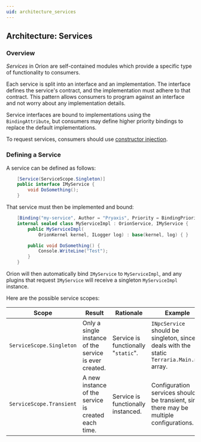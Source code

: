 ```yaml
---
uid: architecture_services
---
```


## Architecture: Services

### Overview

_Services_ in Orion are self-contained modules which provide a specific type of functionality to consumers.

Each service is split into an interface and an implementation. The interface defines the service's contract, and the implementation must adhere to that contract. This pattern allows consumers to program against an interface and not worry about any implementation details.

Service interfaces are bound to implementations using the `BindingAttribute`, but consumers may define higher priority bindings to replace the default implementations.

To request services, consumers should use [constructor injection](https://en.wikipedia.org/wiki/Dependency_injection).

### Defining a Service

A service can be defined as follows:
```csharp
    [Service(ServiceScope.Singleton)]
    public interface IMyService {
        void DoSomething();
    }
```

That service must then be implemented and bound:
```csharp
    [Binding("my-service", Author = "Pryaxis", Priority = BindingPriority.Lowest)]
    internal sealed class MyServiceImpl : OrionService, IMyService {
        public MyServiceImpl(
            OrionKernel kernel, ILogger log) : base(kernel, log) { }

        public void DoSomething() {
            Console.WriteLine("Test");
        }
    }
```

Orion will then automatically bind `IMyService` to `MyServiceImpl`, and any plugins that request `IMyService` will receive a singleton `MyServiceImpl` instance.

Here are the possible service scopes:


| Scope | Result | Rationale | Example |
|-------|--------|-----------|---------|
| `ServiceScope.Singleton` | Only a single instance of the service is ever created. | Service is functionally "`static`". | `INpcService` should be singleton, since it deals with the static `Terraria.Main.npc` array. |
| `ServiceScope.Transient` | A new instance of the service is created each time. | Service is functionally instanced. | Configuration services should be transient, since there may be multiple configurations. |

